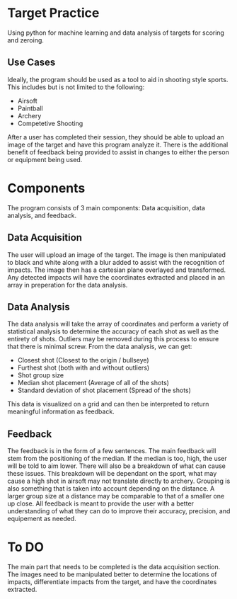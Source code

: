 # Target Practice
Using python for machine learning and data analysis of targets for scoring and zeroing.

## Use Cases
Ideally, the program should be used as a tool to aid in shooting style sports. This includes but is not limited to the following:
+ Airsoft
+ Paintball
+ Archery
+ Competetive Shooting

After a user has completed their session, they should be able to upload an image of the target and have this program analyze it. There is the additional benefit of feedback being provided to assist in changes to either the person or equipment being used.

# Components
The program consists of 3 main components: Data acquisition, data analysis, and feedback.

## Data Acquisition
The user will upload an image of the target. The image is then manipulated to black and white along with a blur added to assist with the recognition of impacts. The image then has a cartesian plane overlayed and transformed. Any detected impacts will have the coordinates extracted and placed in an array in preperation for the data analysis.

## Data Analysis
The data analysis will take the array of coordinates and perform a variety of statistical analysis to determine the accuracy of each shot as well as the entirety of shots. Outliers may be removed during this process to ensure that there is minimal screw. From the data analysis, we can get:
+ Closest shot (Closest to the origin / bullseye)
+ Furthest shot (both with and without outliers)
+ Shot group size
+ Median shot placement (Average of all of the shots)
+ Standard deviation of shot placement (Spread of the shots)

This data is visualized on a grid and can then be interpreted to return meaningful information as feedback.

## Feedback
The feedback is in the form of a few sentences. The main feedback will stem from the positioning of the median. If the median is too, high, the user will be told to aim lower. There will also be a breakdown of what can cause these issues. This breakdown will be dependant on the sport, what may cause a high shot in airsoft may not translate directly to archery. Grouping is also something that is taken into account depending on the distance. A larger group size at a distance may be comparable to that of a smaller one up close. All feedback is meant to provide the user with a better understanding of what they can do to improve their accuracy, precision, and equipement as needed.

# To DO 
The main part that needs to be completed is the data acquisition section. The images need to be manipulated better to determine the locations of impacts, differentiate impacts from the target, and have the coordinates extracted.